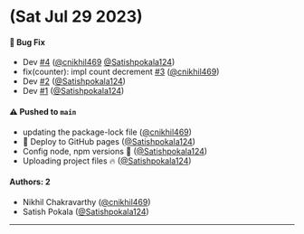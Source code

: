 # (Sat Jul 29 2023)

#### 🐛 Bug Fix

- Dev [#4](https://github.com/buildor-org/react-ui/pull/4) ([@cnikhil469](https://github.com/cnikhil469) [@Satishpokala124](https://github.com/Satishpokala124))
- fix(counter): impl count decrement [#3](https://github.com/buildor-org/react-ui/pull/3) ([@cnikhil469](https://github.com/cnikhil469))
- Dev [#2](https://github.com/buildor-org/react-ui/pull/2) ([@Satishpokala124](https://github.com/Satishpokala124))
- Dev [#1](https://github.com/buildor-org/react-ui/pull/1) ([@Satishpokala124](https://github.com/Satishpokala124))

#### ⚠️ Pushed to `main`

- updating the package-lock file ([@cnikhil469](https://github.com/cnikhil469))
- 🚀 Deploy to GitHub pages ([@Satishpokala124](https://github.com/Satishpokala124))
- Config node, npm versions 🔧 ([@Satishpokala124](https://github.com/Satishpokala124))
- Uploading project files 🔥 ([@Satishpokala124](https://github.com/Satishpokala124))

#### Authors: 2

- Nikhil Chakravarthy ([@cnikhil469](https://github.com/cnikhil469))
- Satish Pokala ([@Satishpokala124](https://github.com/Satishpokala124))

---

